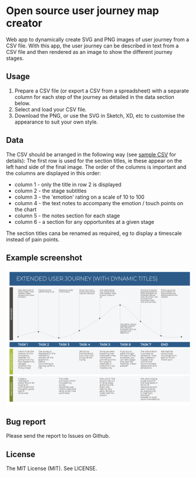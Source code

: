 # Open source user journey map creator

Web app to dynamically create SVG and PNG images of user journey from a CSV file.
With this app, the user journey can be described in text from a CSV file and then rendered as an image to show the different journey stages.

## Usage

1. Prepare a CSV file (or export a CSV from a spreadsheet) with a separate column for each step of the journey as detailed in the data section below.
2. Select and load your CSV file.
3. Download the PNG, or use the SVG in Sketch, XD, etc to customise the appearance to suit your own style.

## Data

The CSV should be arranged in the following way (see [sample CSV](assets/data/test.csv) for details):
The first row is used for the section titles, ie these appear on the left hand side of the final image. The order of the columns is important and the columns are displayed in this order:

* column 1 - only the title in row 2 is displayed
* column 2 - the stage subtitles
* column 3 - the 'emotion' rating on a scale of 10 to 100
* column 4 - the text notes to accompany the emotion / touch points on the chart
* column 5 - the notes section for each stage
* column 6 - a section for any opportunites at a given stage

The section titles cana be renamed as required, eg to display a timescale instead of pain points.

## Example screenshot

![User Journey Screenshot](journey.png)

## Bug report

Please send the report to Issues on Github.

## License

The MIT License (MIT). See LICENSE.
